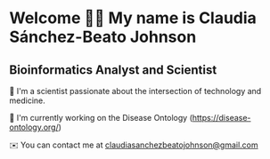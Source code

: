 Welcome 👋🏽 My name is Claudia Sánchez-Beato Johnson
==================================================

Bioinformatics Analyst and Scientist
------------------------------------
🧬 I'm a scientist passionate about the intersection of technology and medicine.

🚀 I'm currently working on the Disease Ontology (https://disease-ontology.org/)

✉️  You can contact me at claudiasanchezbeatojohnson@gmail.com

 
                  
